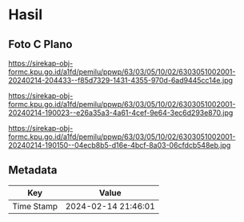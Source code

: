 # Hasil

## Foto C Plano

https://sirekap-obj-formc.kpu.go.id/a1fd/pemilu/ppwp/63/03/05/10/02/6303051002001-20240214-204433--f85d7329-1431-4355-970d-6ad9445cc14e.jpg

https://sirekap-obj-formc.kpu.go.id/a1fd/pemilu/ppwp/63/03/05/10/02/6303051002001-20240214-190023--e26a35a3-4a61-4cef-9e64-3ec6d293e870.jpg

https://sirekap-obj-formc.kpu.go.id/a1fd/pemilu/ppwp/63/03/05/10/02/6303051002001-20240214-190150--04ecb8b5-d16e-4bcf-8a03-06cfdcb548eb.jpg


## Metadata

| Key        | Value               |
| ---------- | ------------------- |
| Time Stamp | 2024-02-14 21:46:01 |



